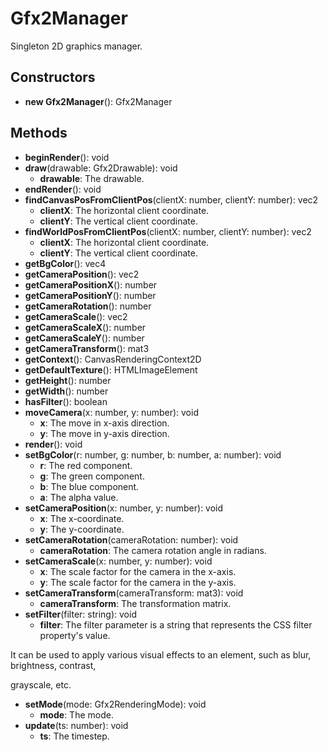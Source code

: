 # Gfx2Manager

Singleton 2D graphics manager.
## Constructors
* **new Gfx2Manager**(): Gfx2Manager   
## Methods
* **beginRender**(): void   
* **draw**(drawable: Gfx2Drawable): void   
  * **drawable**: The drawable.
* **endRender**(): void   
* **findCanvasPosFromClientPos**(clientX: number, clientY: number): vec2   
  * **clientX**: The horizontal client coordinate.
  * **clientY**: The vertical client coordinate.
* **findWorldPosFromClientPos**(clientX: number, clientY: number): vec2   
  * **clientX**: The horizontal client coordinate.
  * **clientY**: The vertical client coordinate.
* **getBgColor**(): vec4   
* **getCameraPosition**(): vec2   
* **getCameraPositionX**(): number   
* **getCameraPositionY**(): number   
* **getCameraRotation**(): number   
* **getCameraScale**(): vec2   
* **getCameraScaleX**(): number   
* **getCameraScaleY**(): number   
* **getCameraTransform**(): mat3   
* **getContext**(): CanvasRenderingContext2D   
* **getDefaultTexture**(): HTMLImageElement   
* **getHeight**(): number   
* **getWidth**(): number   
* **hasFilter**(): boolean   
* **moveCamera**(x: number, y: number): void   
  * **x**: The move in x-axis direction.
  * **y**: The move in y-axis direction.
* **render**(): void   
* **setBgColor**(r: number, g: number, b: number, a: number): void   
  * **r**: The red component.
  * **g**: The green component.
  * **b**: The blue component.
  * **a**: The alpha value.
* **setCameraPosition**(x: number, y: number): void   
  * **x**: The x-coordinate.
  * **y**: The y-coordinate.
* **setCameraRotation**(cameraRotation: number): void   
  * **cameraRotation**: The camera rotation angle in radians.
* **setCameraScale**(x: number, y: number): void   
  * **x**: The scale factor for the camera in the x-axis.
  * **y**: The scale factor for the camera in the y-axis.
* **setCameraTransform**(cameraTransform: mat3): void   
  * **cameraTransform**: The transformation matrix.
* **setFilter**(filter: string): void   
  * **filter**: The filter parameter is a string that represents the CSS filter property's value.
It can be used to apply various visual effects to an element, such as blur, brightness, contrast,
grayscale, etc.
* **setMode**(mode: Gfx2RenderingMode): void   
  * **mode**: The mode.
* **update**(ts: number): void   
  * **ts**: The timestep.
